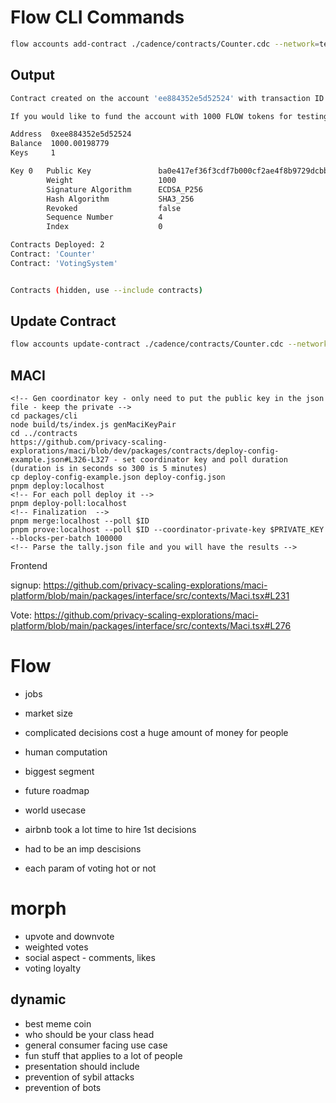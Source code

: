 # Flow CLI Commands

```bash
flow accounts add-contract ./cadence/contracts/Counter.cdc --network=testnet --signer=default
```

## Output

```bash
Contract created on the account 'ee884352e5d52524' with transaction ID a504af106fb7699204b7b17e6f21e38a877da112944866efe76dfe4ba504e417.

If you would like to fund the account with 1000 FLOW tokens for testing, visit https://testnet-faucet.onflow.org/fund-account?address=ee884352e5d52524

Address  0xee884352e5d52524
Balance  1000.00198779
Keys     1

Key 0   Public Key               ba0e417ef36f3cdf7b000cf2ae4f8b9729dcbb2a0d7f43e433daac587d1fe8b6f3383536acbc20aae6aedd26000d50b7ff8f5aec8aa893728111dfd436989f0b
        Weight                   1000
        Signature Algorithm      ECDSA_P256
        Hash Algorithm           SHA3_256
        Revoked                  false
        Sequence Number          4
        Index                    0

Contracts Deployed: 2
Contract: 'Counter'
Contract: 'VotingSystem'


Contracts (hidden, use --include contracts)

```

## Update Contract

```bash
flow accounts update-contract ./cadence/contracts/Counter.cdc --network=testnet --signer=default
```

## MACI

```
<!-- Gen coordinator key - only need to put the public key in the json file - keep the private -->
cd packages/cli
node build/ts/index.js genMaciKeyPair
cd ../contracts
https://github.com/privacy-scaling-explorations/maci/blob/dev/packages/contracts/deploy-config-example.json#L326-L327 - set coordinator key and poll duration (duration is in seconds so 300 is 5 minutes)
cp deploy-config-example.json deploy-config.json
pnpm deploy:localhost
<!-- For each poll deploy it -->
pnpm deploy-poll:localhost
<!-- Finalization  -->
pnpm merge:localhost --poll $ID
pnpm prove:localhost --poll $ID --coordinator-private-key $PRIVATE_KEY --blocks-per-batch 100000
<!-- Parse the tally.json file and you will have the results -->
```

Frontend

signup: https://github.com/privacy-scaling-explorations/maci-platform/blob/main/packages/interface/src/contexts/Maci.tsx#L231

Vote: https://github.com/privacy-scaling-explorations/maci-platform/blob/main/packages/interface/src/contexts/Maci.tsx#L276

# Flow

- jobs
- market size
- complicated decisions cost a huge amount of money for people
- human computation
- biggest segment
- future roadmap

- world usecase
- airbnb took a lot time to hire 1st decisions
- had to be an imp descisions

- each param of voting hot or not

# morph

- upvote and downvote
- weighted votes
- social aspect - comments, likes
- voting loyalty

## dynamic

- best meme coin
- who should be your class head
- general consumer facing use case
- fun stuff that applies to a lot of people
- presentation should include
- prevention of sybil attacks
- prevention of bots
